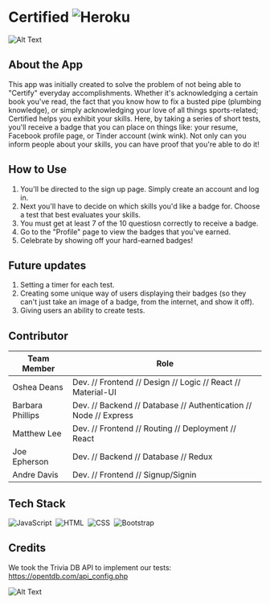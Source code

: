 # Certified ![Heroku](https://heroku-badge.herokuapp.com/?app=capstone-certified)
![Alt Text](https://media.giphy.com/media/TkDfvZVMnUu9osFhb8/giphy.gif)

## About the App

This app was initially created to solve the problem of not being able to "Certify" everyday accomplishments. Whether it's acknowledging a certain book you've read,  the fact that you know how to fix a busted pipe (plumbing knowledge), or simply acknowledging your love of all things sports-related; Certified helps you exhibit your skills. Here, by taking a series of short tests, you'll receive a badge that you can place on things like: your resume, Facebook profile page, or Tinder account (wink wink). Not only can you inform people about your skills, you can have proof that you're able to do it! 


## How to Use

1. You'll be directed to the sign up page. Simply create an account and log in.
2. Next you'll have to decide on which skills you'd like a badge for. Choose a test that best evaluates your skills.
3. You must get at least 7 of the 10 questiosn correctly to receive a badge.
4. Go to the "Profile" page to view the badges that you've earned.
5. Celebrate by showing off your hard-earned badges!

## Future updates

1. Setting a timer for each test.
2. Creating some unique way of users displaying their badges (so they can't just take an image of a badge, from the internet, and show it off).
3. Giving users an ability to create tests.


## Contributor

Team Member       | Role
----------------- | -----------------------
Oshea Deans       | Dev. // Frontend // Design // Logic // React // Material-UI
Barbara Phillips  | Dev. // Backend // Database // Authentication // Node // Express
Matthew Lee       | Dev. // Frontend // Routing // Deployment // React 
Joe Epherson      | Dev. // Backend // Database // Redux
Andre Davis       | Dev. // Frontend // Signup/Signin


## Tech Stack
 
![JavaScript](https://img.shields.io/badge/-JavaScript-333333?style=flat&logo=javascript)&nbsp;
![HTML](https://img.shields.io/badge/-HTML-333333?style=flat&logo=HTML5)&nbsp;
![CSS](https://img.shields.io/badge/-CSS-333333?style=flat&logo=CSS3&logoColor=1572B6)&nbsp;
![Bootstrap](https://img.shields.io/badge/-Bootstrap-333333?style=flat&logo=bootstrap&logoColor=563D7C)


## Credits

We took the Trivia DB API to implement our tests: https://opentdb.com/api_config.php


![Alt Text](https://media.giphy.com/media/Lqi5ALLDR1Te6MiyTo/giphy.gif)
